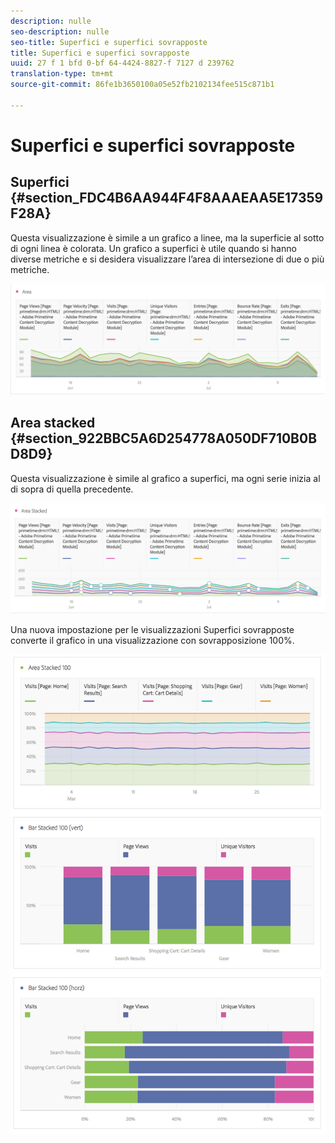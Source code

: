 ```yaml
---
description: nulle
seo-description: nulle
seo-title: Superfici e superfici sovrapposte
title: Superfici e superfici sovrapposte
uuid: 27 f 1 bfd 0-bf 64-4424-8827-f 7127 d 239762
translation-type: tm+mt
source-git-commit: 86fe1b3650100a05e52fb2102134fee515c871b1

---
```



# Superfici e superfici sovrapposte

## Superfici {#section_FDC4B6AA944F4F8AAAEAA5E17359F28A}

Questa visualizzazione è simile a un grafico a linee, ma la superficie al sotto di ogni linea è colorata. Un grafico a superfici è utile quando si hanno diverse metriche e si desidera visualizzare l’area di intersezione di due o più metriche.

![](assets/area.png)

## Area stacked {#section_922BBC5A6D254778A050DF710B0BD8D9}

Questa visualizzazione è simile al grafico a superfici, ma ogni serie inizia al di sopra di quella precedente.

![](assets/area-stacked.png)

Una nuova impostazione per le visualizzazioni Superfici sovrapposte converte il grafico in una visualizzazione con sovrapposizione 100%.

![](assets/areastacked100.png)

